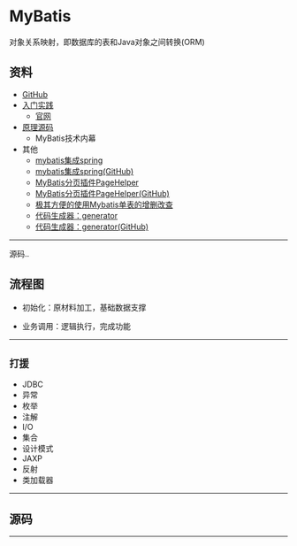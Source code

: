 #   MyBatis

对象关系映射，即数据库的表和Java对象之间转换(ORM)

##  资料

-   [GitHub](https://github.com/mybatis/mybatis-3)
-   [入门实践](action/README.md)
    -   [官网](http://www.mybatis.org/mybatis-3/zh/index.html)
-   [原理源码](source/README.md)
    -   MyBatis技术内幕
-   其他
    -   [mybatis集成spring](http://www.mybatis.org/spring/zh/index.html)
    -   [mybatis集成spring(GitHub)](https://github.com/mybatis/spring)
    -   [MyBatis分页插件PageHelper](https://pagehelper.github.io/)
    -   [MyBatis分页插件PageHelper(GitHub)](https://github.com/pagehelper/Mybatis-PageHelper)
    -   [极其方便的使用Mybatis单表的增删改查](https://gitee.com/free/Mapper)
    -   [代码生成器：generator](http://www.mybatis.org/generator/)
    -   [代码生成器：generator(GitHub)](https://github.com/mybatis/generator)


----

源码..

##  流程图

-   初始化：原材料加工，基础数据支撑

-   业务调用：逻辑执行，完成功能

----

##  `打援`

-   JDBC
-   异常
-   枚举
-   注解
-   I/O
-   集合
-   设计模式
-   JAXP
-   反射
-   类加载器

----

##  源码


----
